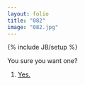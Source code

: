 ```yaml
---
layout: folio
title: "082"
image: "082.jpg"
---
```

{% include JB/setup %}

<div class="copy">
	<p>You sure you want one?</p>
</div>

<div class="choice">
	<ol>
		<li><a href="084.html">
			Yes.
		</a></li>
	</ol>
</div>